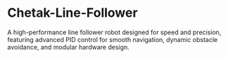 # Chetak-Line-Follower
A high-performance line follower robot designed for speed and precision, featuring advanced PID control for smooth navigation, dynamic obstacle avoidance, and modular hardware design.
